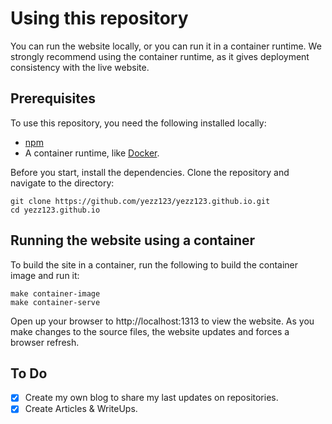 # Using this repository

You can run the website locally, or you can run it in a container runtime. We strongly recommend using the container runtime, as it gives deployment consistency with the live website.

## Prerequisites

To use this repository, you need the following installed locally:

- [npm](https://www.npmjs.com/)
- A container runtime, like [Docker](https://www.docker.com/).

Before you start, install the dependencies. Clone the repository and navigate to the directory:

```
git clone https://github.com/yezz123/yezz123.github.io.git
cd yezz123.github.io
```

## Running the website using a container

To build the site in a container, run the following to build the container image and run it:

```
make container-image
make container-serve
```

Open up your browser to http://localhost:1313 to view the website. As you make changes to the source files, the website updates and forces a browser refresh.

## To Do

- [X] Create my own blog to share my last updates on repositories.
- [X] Create Articles & WriteUps.
